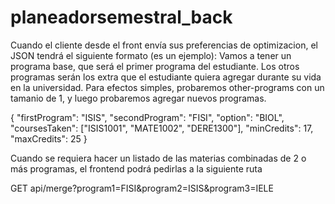 # planeadorsemestral_back

Cuando el cliente desde el front envía sus preferencias de optimizacion, el JSON tendrá el siguiente formato (es un ejemplo):
Vamos a tener un programa base, que será el primer programa del estudiante. Los otros programas serán los extra que el estudiante quiera agregar durante su vida en la universidad.
Para efectos simples, probaremos other-programs con un tamanio de 1, y luego probaremos agregar nuevos programas.

{
  "firstProgram": "ISIS",
  "secondProgram": "FISI",
  "option": "BIOL",
  "coursesTaken": ["ISIS1001", "MATE1002", "DERE1300"],
  "minCredits": 17,
  "maxCredits": 25
}


Cuando se requiera hacer un listado de las materias combinadas de 2 o más programas, el frontend podrá pedirlas a la siguiente ruta

GET api/merge?program1=FISI&program2=ISIS&program3=IELE
